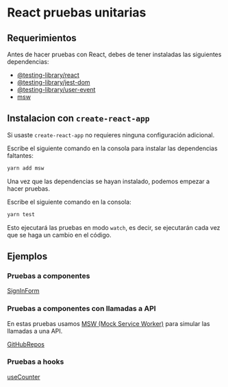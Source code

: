 # React pruebas unitarias

## Requerimientos

Antes de hacer pruebas con React, debes de tener instaladas las siguientes dependencias:

- [@testing-library/react](https://testing-library.com/docs/react-testing-library/intro)
- [@testing-library/jest-dom](https://testing-library.com/docs/ecosystem-jest-dom)
- [@testing-library/user-event](https://testing-library.com/docs/user-event/intro)
- [msw](https://mswjs.io/docs/getting-started/install)

## Instalacion con `create-react-app`

Si usaste `create-react-app` no requieres ninguna configuración adicional.

Escribe el siguiente comando en la consola para instalar las dependencias faltantes:

```bash
yarn add msw
```

Una vez que las dependencias se hayan instalado, podemos empezar a hacer pruebas.

Escribe el siguiente comando en la consola:

```bash
yarn test
```

Esto ejecutará las pruebas en modo `watch`, es decir, se ejecutarán cada vez que se haga un cambio en el código.

## Ejemplos

### Pruebas a componentes

[SignInForm](./src/components/SignInForm.test.tsx)

### Pruebas a componentes con llamadas a API

En estas pruebas usamos [MSW (Mock Service Worker)](https://mswjs.io/docs/getting-started/install) para simular las llamadas a una API.

[GitHubRepos](./src/routes/GitHubRepos.test.tsx)

### Pruebas a hooks

[useCounter](./src/hooks/useCounter.test.ts)
